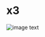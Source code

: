 # x3
![image text](https://github.com/https://github.com/993739033/x3/tree/master/app/src/main/res/drawable/huaji.jpg)
